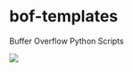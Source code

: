 # bof-templates
Buffer Overflow Python Scripts


<div>
<img src="https://giphy.com/gifs/processing-eclipse-overflow-wAc290lRAgPAs"
</div>
